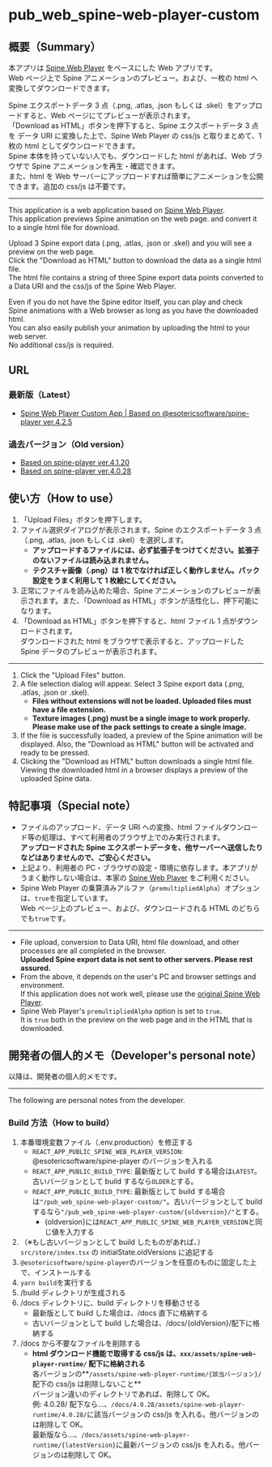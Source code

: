 # pub_web_spine-web-player-custom

## 概要（Summary）

本アプリは [Spine Web Player](http://ja.esotericsoftware.com/spine-player) をベースにした Web アプリです。  
Web ページ上で Spine アニメーションのプレビュー。および、一枚の html へ変換してダウンロードできます。

Spine エクスポートデータ 3 点（.png, .atlas, .json もしくは .skel）をアップロードすると、Web ページにてプレビューが表示されます。  
「Download as HTML」ボタンを押下すると、Spine エクスポートデータ 3 点を データ URI に変換した上で、Spine Web Player の css/js と取りまとめて、1 枚の html としてダウンロードできます。  
Spine 本体を持っていない人でも、ダウンロードした html があれば、Web ブラウザで Spine アニメーションを再生・確認できます。  
また、html を Web サーバーにアップロードすれば簡単にアニメーションを公開できます。追加の css/js は不要です。

---

This application is a web application based on [Spine Web Player](http://ja.esotericsoftware.com/spine-player).  
This application previews Spine animation on the web page. and convert it to a single html file for download.

Upload 3 Spine export data (.png, .atlas, .json or .skel) and you will see a preview on the web page.  
Click the "Download as HTML" button to download the data as a single html file.  
The html file contains a string of three Spine export data points converted to a Data URI and the css/js of the Spine Web Player.

Even if you do not have the Spine editor itself, you can play and check Spine animations with a Web browser as long as you have the downloaded html.  
You can also easily publish your animation by uploading the html to your web server.  
No additional css/js is required.

## URL

### 最新版（Latest）

- [Spine Web Player Custom App | Based on @esotericsoftware/spine-player ver.4.2.5](https://t-tonyo-maru.github.io/pub_web_spine-web-player-custom/)

### 過去バージョン（Old version）

- [Based on spine-player ver.4.1.20](https://t-tonyo-maru.github.io/pub_web_spine-web-player-custom/4.1.20/)
- [Based on spine-player ver.4.0.28](https://t-tonyo-maru.github.io/pub_web_spine-web-player-custom/4.0.28/)

## 使い方（How to use）

1. 「Upload Files」ボタンを押下します。
2. ファイル選択ダイアログが表示されます。Spine のエクスポートデータ 3 点（.png, .atlas, .json もしくは .skel）を選択します。
   - **アップロードするファイルには、必ず拡張子をつけてください。拡張子のないファイルは読み込まれません。**
   - **テクスチャ画像（.png）は 1 枚でなければ正しく動作しません。パック設定をうまく利用して 1 枚絵にしてください。**
3. 正常にファイルを読み込めた場合、Spine アニメーションのプレビューが表示されます。また、「Download as HTML」ボタンが活性化し、押下可能になります。
4. 「Download as HTML」ボタンを押下すると、html ファイル 1 点がダウンロードされます。  
   ダウンロードされた html をブラウザで表示すると、アップロードした Spine データのプレビューが表示されます。

---

1. Click the "Upload Files" button.
2. A file selection dialog will appear. Select 3 Spine export data (.png, .atlas, .json or .skel).
   - **Files without extensions will not be loaded. Uploaded files must have a file extension.**
   - **Texture images (.png) must be a single image to work properly. Please make use of the pack settings to create a single image.**
3. If the file is successfully loaded, a preview of the Spine animation will be displayed. Also, the "Download as HTML" button will be activated and ready to be pressed.
4. Clicking the "Download as HTML" button downloads a single html file.  
   Viewing the downloaded html in a browser displays a preview of the uploaded Spine data.

## 特記事項（Special note）

- ファイルのアップロード、データ URI への変換、html ファイルダウンロード等の処理は、すべて利用者のブラウザ上でのみ実行されます。  
   **アップロードされた Spine エクスポートデータを、他サーバーへ送信したりなどはありませんので、ご安心ください。**
- 上記より、利用者の PC・ブラウザの設定・環境に依存します。本アプリがうまく動作しない場合は、本家の [Spine Web Player](http://ja.esotericsoftware.com/spine-player) をご利用ください。
- Spine Web Player の乗算済みアルファ（`premultipliedAlpha`）オプションは、`true`を指定しています。  
   Web ページ上のプレビュー、および、ダウンロードされる HTML のどちらでも`true`です。

---

- File upload, conversion to Data URI, html file download, and other processes are all completed in the browser.  
   **Uploaded Spine export data is not sent to other servers. Please rest assured.**
- From the above, it depends on the user's PC and browser settings and environment.  
   If this application does not work well, please use the [original Spine Web Player](http://ja.esotericsoftware.com/spine-player).
- Spine Web Player's `premultipliedAlpha` option is set to `true`.  
   It is `true` both in the preview on the web page and in the HTML that is downloaded.

## 開発者の個人的メモ（Developer's personal note）

以降は、開発者の個人的メモです。

---

The following are personal notes from the developer.

### Build 方法（How to build）

1. 本番環境変数ファイル（.env.production）を修正する
   - `REACT_APP_PUBLIC_SPINE_WEB_PLAYER_VERSION`: @esotericsoftware/spine-player のバージョンを入れる
   - `REACT_APP_PUBLIC_BUILD_TYPE`: 最新版として build する場合は`LATEST`。古いバージョンとして build するなら`OLDER`とする。
   - `REACT_APP_PUBLIC_BUILD_TYPE`: 最新版として build する場合は`"/pub_web_spine-web-player-custom/"`。古いバージョンとして build するなら`"/pub_web_spine-web-player-custom/{oldversion}/"`とする。
     - {oldversion}には`REACT_APP_PUBLIC_SPINE_WEB_PLAYER_VERSION`と同じ値を入力する
2. （※もし古いバージョンとして build したものがあれば、）`src/store/index.tsx` の initialState.oldVersions に追記する
3. `@esotericsoftware/spine-player`のバージョンを任意のものに固定した上で、インストールする
4. `yarn build`を実行する
5. /build ディレクトリが生成される
6. /docs ディレクトリに、build ディレクトリを移動させる
   - 最新版として build した場合は、/docs 直下に格納する
   - 古いバージョンとして build した場合は、/docs/{oldVersion}/配下に格納する
7. /docs から不要なファイルを削除する
   - **html ダウンロード機能で取得する css/js は、`xxx/assets/spine-web-player-runtime/` 配下に格納される**  
      各バージョンの**`/assets/spine-web-player-runtime/{該当バージョン}/` 配下の css/js は削除しないこと**  
      バージョン違いのディレクトリであれば、削除して OK。  
      例: 4.0.28/ 配下なら…、`/docs/4.0.28/assets/spine-web-player-runtime/4.0.28/`に該当バージョンの css/js を入れる。他バージョンのは削除して OK。  
      最新版なら…、`/docs/assets/spine-web-player-runtime/{latestVersion}`に最新バージョンの css/js を入れる。他バージョンのは削除して OK。
